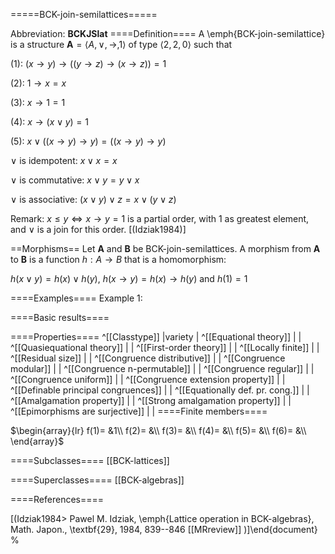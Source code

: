 =====BCK-join-semilattices=====

Abbreviation: **BCKJSlat**
====Definition====
A \emph{BCK-join-semilattice} is a structure $\mathbf{A}=\langle A,\vee,\rightarrow,1\rangle$ of type $\langle 2,2,0\rangle$ such that

(1):  $(x\rightarrow y)\rightarrow ((y\rightarrow z)\rightarrow (x\rightarrow z)) = 1$

(2):  $1\rightarrow x = x$

(3):  $x\rightarrow 1 = 1$

(4):  $x\rightarrow (x\vee y) = 1$

(5):  $x\vee((x\rightarrow y)\rightarrow y) = ((x\rightarrow y)\rightarrow y)$

$\vee$ is idempotent:  $x\vee x = x$

$\vee$ is commutative:  $x\vee y = y\vee x$

$\vee$ is associative:  $(x\vee y)\vee z = x\vee (y\vee z)$

Remark: 
$x\le y \iff x\rightarrow y=1$ is a partial order, with $1$ as greatest element, and $\vee$ is a join
for this order. [(Idziak1984)]

==Morphisms==
Let $\mathbf{A}$ and $\mathbf{B}$ be BCK-join-semilattices. A morphism from $\mathbf{A}$ to $\mathbf{B}$ is a function $h:A\rightarrow B$ that is a homomorphism: 

$h(x\vee y)=h(x)\vee h(y)$, $h(x\rightarrow y)=h(x)\rightarrow h(y)$ and $h(1)=1$

====Examples====
Example 1: 

====Basic results====


====Properties====
^[[Classtype]]                        |variety |
^[[Equational theory]]                | |
^[[Quasiequational theory]]           | |
^[[First-order theory]]               | |
^[[Locally finite]]                   | |
^[[Residual size]]                    | |
^[[Congruence distributive]]          | |
^[[Congruence modular]]               | |
^[[Congruence n-permutable]]          | |
^[[Congruence regular]]               | |
^[[Congruence uniform]]               | |
^[[Congruence extension property]]    | |
^[[Definable principal congruences]]  | |
^[[Equationally def. pr. cong.]]      | |
^[[Amalgamation property]]            | |
^[[Strong amalgamation property]]     | |
^[[Epimorphisms are surjective]]      | |
====Finite members====

$\begin{array}{lr}
f(1)= &1\\
f(2)= &\\
f(3)= &\\
f(4)= &\\
f(5)= &\\
f(6)= &\\
\end{array}$

====Subclasses====
[[BCK-lattices]] 

====Superclasses====
[[BCK-algebras]] 


====References====

[(Idziak1984>
Pawel M. Idziak, \emph{Lattice operation in BCK-algebras},
Math. Japon., \textbf{29}, 1984, 839--846 [[MRreview]]
)]\end{document}
%</pre>
